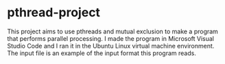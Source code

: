 # pthread-project
This project aims to use pthreads and mutual exclusion to make a program that performs parallel processing. I made the program in Microsoft Visual Studio Code and I ran it in the Ubuntu Linux virtual machine environment. The input file is an example of the input format this program reads.
